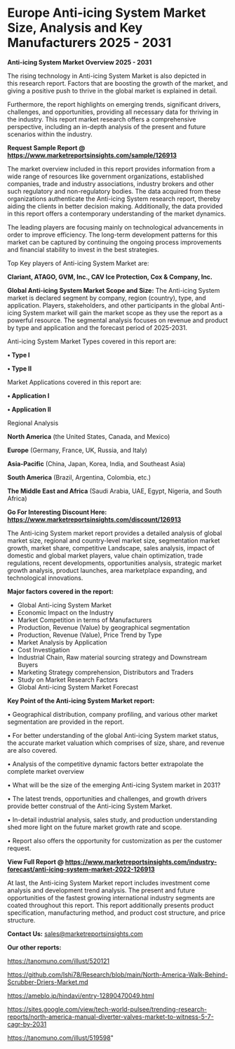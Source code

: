 # Europe Anti-icing System Market Size, Analysis and Key Manufacturers 2025 - 2031

<Strong> Anti-icing System Market Overview 2025 - 2031</strong>

The rising technology in Anti-icing System Market is also depicted in this research report. Factors that are boosting the growth of the market, and giving a positive push to thrive in the global market is explained in detail.

Furthermore, the report highlights on emerging trends, significant drivers, challenges, and opportunities, providing all necessary data for thriving in the industry. This report market research offers a comprehensive perspective, including an in-depth analysis of the present and future scenarios within the industry.

<strong>Request Sample Report @ <a href=https://www.marketreportsinsights.com/sample/126913>https://www.marketreportsinsights.com/sample/126913</a></strong>

The market overview included in this report provides information from a wide range of resources like government organizations, established companies, trade and industry associations, industry brokers and other such regulatory and non-regulatory bodies. The data acquired from these organizations authenticate the Anti-icing System research report, thereby aiding the clients in better decision making. Additionally, the data provided in this report offers a contemporary understanding of the market dynamics.

The leading players are focusing mainly on technological advancements in order to improve efficiency. The long-term development patterns for this market can be captured by continuing the ongoing process improvements and financial stability to invest in the best strategies.

Top Key players of Anti-icing System Market are:

<strong>Clariant, ATAGO, GVM, Inc., CAV Ice Protection, Cox & Company, Inc.</strong>

<strong><b>Global Anti-icing System Market Scope and Size:</b></strong>
The Anti-icing System market is declared segment by company, region (country), type, and application. Players, stakeholders, and other participants in the global Anti-icing System market will gain the market scope as they use the report as a powerful resource. The segmental analysis focuses on revenue and product by type and application and the forecast period of 2025-2031.

Anti-icing System Market Types covered in this report are:

<strong>• Type I

• Type II</strong>

Market Applications covered in this report are:

<strong>• Application I

• Application II</strong> 

Regional Analysis

<strong>North America</strong> (the United States, Canada, and Mexico)

<strong>Europe</strong> (Germany, France, UK, Russia, and Italy)

<strong>Asia-Pacific</strong> (China, Japan, Korea, India, and Southeast Asia)

<strong>South America</strong> (Brazil, Argentina, Colombia, etc.)

<strong>The Middle East and Africa</strong> (Saudi Arabia, UAE, Egypt, Nigeria, and South Africa)

<strong>Go For Interesting Discount Here: <a href=https://www.marketreportsinsights.com/discount/126913>https://www.marketreportsinsights.com/discount/126913</a></strong>

The Anti-icing System market report provides a detailed analysis of global market size, regional and country-level market size, segmentation market growth, market share, competitive Landscape, sales analysis, impact of domestic and global market players, value chain optimization, trade regulations, recent developments, opportunities analysis, strategic market growth analysis, product launches, area marketplace expanding, and technological innovations.

<strong><b>Major factors covered in the report:</b></strong>
<ul>
  <li>Global Anti-icing System Market </li>
  <li>Economic Impact on the Industry</li>
  <li>Market Competition in terms of Manufacturers</li>
  <li>Production, Revenue (Value) by geographical segmentation</li>
  <li>Production, Revenue (Value), Price Trend by Type</li>
  <li>Market Analysis by Application</li>
  <li>Cost Investigation</li>
  <li>Industrial Chain, Raw material sourcing strategy and Downstream Buyers</li>
  <li>Marketing Strategy comprehension, Distributors and Traders</li>
  <li>Study on Market Research Factors</li>
  <li>Global Anti-icing System Market Forecast</li>
</ul>

<strong><b>Key Point of the Anti-icing System Market report:</b></strong>

• Geographical distribution, company profiling, and various other market segmentation are provided in the report.

• For better understanding of the global Anti-icing System market status, the accurate market valuation which comprises of size, share, and revenue are also covered.

• Analysis of the competitive dynamic factors better extrapolate the complete market overview

• What will be the size of the emerging Anti-icing System market in 2031?

• The latest trends, opportunities and challenges, and growth drivers provide better construal of the Anti-icing System Market.

• In-detail industrial analysis, sales study, and production understanding shed more light on the future market growth rate and scope.

• Report also offers the opportunity for customization as per the customer request.

<strong><b>View Full Report @ <a href=https://www.marketreportsinsights.com/industry-forecast/anti-icing-system-market-2022-126913>https://www.marketreportsinsights.com/industry-forecast/anti-icing-system-market-2022-126913</a></b></strong>


At last, the Anti-icing System Market report includes investment come analysis and development trend analysis. The present and future opportunities of the fastest growing international industry segments are coated throughout this report. This report additionally presents product specification, manufacturing method, and product cost structure, and price structure.

<strong>Contact Us:</strong>
sales@marketreportsinsights.com

<strong>Our other reports:</strong>

<a href=https://tanomuno.com/illust/520121>https://tanomuno.com/illust/520121</a>

<a href=https://github.com/Ishi78/Research/blob/main/North-America-Walk-Behind-Scrubber-Driers-Market.md>https://github.com/Ishi78/Research/blob/main/North-America-Walk-Behind-Scrubber-Driers-Market.md</a>

<a href=https://ameblo.jp/hindavi/entry-12890470049.html>https://ameblo.jp/hindavi/entry-12890470049.html</a>

<a href=https://sites.google.com/view/tech-world-pulsee/trending-research-reports/north-america-manual-diverter-valves-market-to-witness-5-7-cagr-by-2031>https://sites.google.com/view/tech-world-pulsee/trending-research-reports/north-america-manual-diverter-valves-market-to-witness-5-7-cagr-by-2031</a>

<a href=https://tanomuno.com/illust/519598>https://tanomuno.com/illust/519598</a>"

